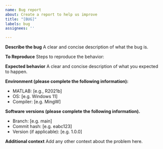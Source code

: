 ```yaml
---
name: Bug report
about: Create a report to help us improve
title: "[BUG]"
labels: bug
assignees: ''

---
```


**Describe the bug**
A clear and concise description of what the bug is.

**To Reproduce**
Steps to reproduce the behavior:

**Expected behavior**
A clear and concise description of what you expected to happen.

**Environment (please complete the following information):**
 - MATLAB: [e.g., R2021b]
 - OS: [e.g. Windows 11]
 - Compiler: [e.g. MingW]

**Software versions (please complete the following information).**
 - Branch: [e.g. main]
 - Commit hash: [e.g. eabc123]
 - Version (if applicable): [e.g. 1.0.0]

**Additional context**
Add any other context about the problem here.
